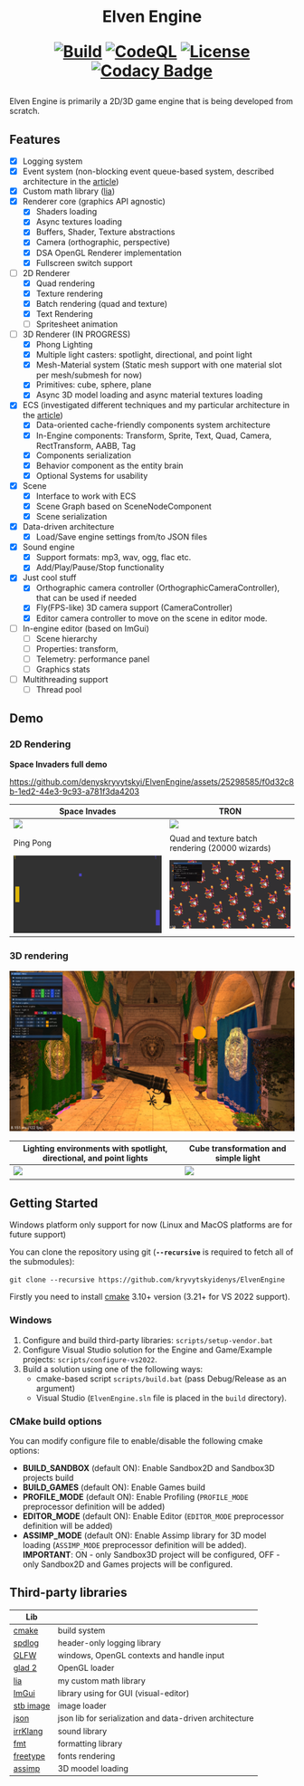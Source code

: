 <h1 align="center"> Elven Engine 
<br/>

[![Build](https://github.com/denyskryvytskyi/ElvenEngine/actions/workflows/cmake.yml/badge.svg)](https://github.com/denyskryvytskyi/ElvenEngine/actions/workflows/cmake.yml)
[![CodeQL](https://github.com/denyskryvytskyi/ElvenEngine/actions/workflows/codeql.yml/badge.svg)](https://github.com/denyskryvytskyi/ElvenEngine/actions/workflows/codeql.yml)
[![License](https://img.shields.io/badge/License-MIT-green.svg)](https://github.com/denyskryvytskyi/ElvenEngine/blob/master/LICENSE)
[![Codacy Badge](https://app.codacy.com/project/badge/Grade/493f09fda55b43f68886f52be5240d27)](https://www.codacy.com/gh/denyskryvytskyi/ElvenEngine/dashboard?utm_source=github.com&amp;utm_medium=referral&amp;utm_content=denyskryvytskyi/ElvenEngine&amp;utm_campaign=Badge_Grade)

</h1>

Elven Engine is primarily a 2D/3D game engine that is being developed from scratch.

## Features
+ [x] Logging system
+ [x] Event system (non-blocking event queue-based system, described architecture in the [article](https://denyskryvytskyi.github.io/event-system))
+ [x] Custom math library ([lia](https://github.com/denyskryvytskyi/lia))
+ [x] Renderer core (graphics API agnostic)
  - [x] Shaders loading
  - [x] Async textures loading
  - [x] Buffers, Shader, Texture abstractions
  - [x] Camera (orthographic, perspective)
  - [x] DSA OpenGL Renderer implementation
  - [x] Fullscreen switch support
+ [ ] 2D Renderer
  - [x] Quad rendering
  - [x] Texture rendering
  - [x] Batch rendering (quad and texture)
  - [x] Text Rendering
  - [ ] Spritesheet animation
+ [ ] 3D Renderer (IN PROGRESS)
  - [x] Phong Lighting
  - [x] Multiple light casters: spotlight, directional, and point light
  - [x] Mesh-Material system (Static mesh support with one material slot per mesh/submesh for now)
  - [x] Primitives: cube, sphere, plane
  - [x] Async 3D model loading and async material textures loading
+ [x] ECS (investigated different techniques and my particular architecture in the [article](https://denyskryvytskyi.github.io/ecs))
  - [x] Data-oriented cache-friendly components system architecture
  - [x] In-Engine components: Transform, Sprite, Text, Quad, Camera, RectTransform, AABB, Tag
  - [x] Components serialization
  - [x] Behavior component as the entity brain
  - [x] Optional Systems for usability
+ [x] Scene
  - [x] Interface to work with ECS
  - [x] Scene Graph based on SceneNodeComponent
  - [x] Scene serialization
+ [x] Data-driven architecture
  - [x] Load/Save engine settings from/to JSON files
+ [x] Sound engine
  - [x] Support formats: mp3, wav, ogg, flac etc.
  - [x] Add/Play/Pause/Stop functionality
+ [x] Just cool stuff
  - [x] Orthographic camera controller (OrthographicCameraController), that can be used if needed
  - [x] Fly(FPS-like) 3D camera support (CameraController)
  - [x] Editor camera controller to move on the scene in editor mode.
+ [ ] In-engine editor (based on ImGui)
  - [ ] Scene hierarchy
  - [ ] Properties: transform,
  - [ ] Telemetry: performance panel
  - [ ] Graphics stats
+ [ ] Multithreading support
  - [ ] Thread pool

## Demo
### 2D Rendering
**Space Invaders full demo**

https://github.com/denyskryvytskyi/ElvenEngine/assets/25298585/f0d32c8b-1ed2-44e3-9c93-a781f3da4203

| Space Invades  | TRON |
| --- | --- |
| <img src=".github/demo/invaders.gif"> | <img src=".github/demo/tron.gif"> |
| Ping Pong | Quad and texture batch rendering (20000 wizards) |
| <img src=".github/demo/pong.gif"> | <img src=".github/demo/wizards.gif"> |

### 3D rendering
<img src=".github/demo/models.png">

| Lighting environments with spotlight, directional, and point lights | Cube transformation and simple light |
| --- | --- | 
| <img src=".github/demo/light_casters_demo.gif"> | <img src=".github/demo/cube_light_demo.gif"> |

## Getting Started

Windows platform only support for now (Linux and MacOS platforms are for future support)

You can clone the repository using git (**`--recursive`** is required to fetch all of the submodules):

`git clone --recursive https://github.com/kryvytskyidenys/ElvenEngine`

Firstly you need to install [cmake](https://cmake.org/) 3.10+ version (3.21+ for VS 2022 support).

### Windows
1. Configure and build third-party libraries: `scripts/setup-vendor.bat`
2. Configure Visual Studio solution for the Engine and Game/Example projects: `scripts/configure-vs2022`. 
3. Build a solution using one of the following ways:
   - cmake-based script `scripts/build.bat` (pass Debug/Release as an argument)
   - Visual Studio (`ElvenEngine.sln` file is placed in the `build` directory).

### CMake build options
You can modify configure file to enable/disable the following cmake options:
- **BUILD_SANDBOX** (default ON): Enable Sandbox2D and Sandbox3D projects build
- **BUILD_GAMES** (default ON): Enable Games build
- **PROFILE_MODE** (default ON): Enable Profiling (`PROFILE_MODE` preprocessor definition will be added)
- **EDITOR_MODE** (default ON): Enable Editor (`EDITOR_MODE` preprocessor definition will be added)
- **ASSIMP_MODE** (default ON): Enable Assimp library for 3D model loading (`ASSIMP_MODE` preprocessor definition will be added). **IMPORTANT**: ON - only Sandbox3D project will be configured, OFF - only Sandbox2D and Games projects will be configured.

## Third-party libraries
| Lib |  |
| ------ | ------ |
| [cmake](https://github.com/Kitware/CMake) | build system |
| [spdlog](https://github.com/gabime/spdlog) | header-only logging library |
| [GLFW](https://github.com/glfw/glfw) | windows, OpenGL contexts and handle input |
| [glad 2](https://glad.dav1d.de/) | OpenGL loader |
| [lia](https://github.com/kryvytskyidenys/lia) | my custom math library |
| [ImGui](https://github.com/kryvytskyidenys/imgui) | library using for GUI (visual-editor) |
| [stb image](https://github.com/nothings/stb/blob/master/stb_image.h) | image loader |
| [json](https://github.com/nlohmann/json) | json lib for serialization and data-driven architecture |
| [irrKlang](https://www.ambiera.com/irrklang/) | sound library |
| [fmt](https://github.com/fmtlib/fmt) | formatting library |
| [freetype](https://freetype.org/) | fonts rendering |
| [assimp](https://github.com/assimp/assimp) | 3D moodel loading |
